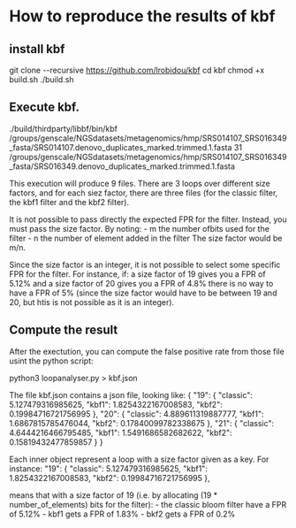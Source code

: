 # How to reproduce the results of kbf

## install kbf
git clone --recursive https://github.com/lrobidou/kbf
cd kbf
chmod +x build.sh
./build.sh

## Execute kbf.
./build/thirdparty/libbf/bin/kbf /groups/genscale/NGSdatasets/metagenomics/hmp/SRS014107_SRS016349_fasta/SRS014107.denovo_duplicates_marked.trimmed.1.fasta 31 /groups/genscale/NGSdatasets/metagenomics/hmp/SRS014107_SRS016349_fasta/SRS016349.denovo_duplicates_marked.trimmed.1.fasta

This execution will produce 9 files. There are 3 loops over different size factors, and for each siez factor, there are three files (for the classic filter, the kbf1 filter and the kbf2 filter).

It is not possible to pass directly the expected FPR for the filter. Instead, you must pass the size factor.
By noting:
    - m the number ofbits used for the filter 
    - n the number of element added in the filter
The size factor would be m/n.

Since the size factor is an integer, it is not possible to select some specific FPR for the filter. For instance, if:
    a size factor of 19 gives you a FPR of 5.12%
    and
    a size factor of 20 gives you a FPR of 4.8%
there is no way to have a FPR of 5% (since the size factor would have to be between 19 and 20, but htis is not possible as it is an integer).

## Compute the result
After the exectution, you can compute the false positive rate from those file usint the python script:

python3 loopanalyser.py > kbf.json

The file kbf.json contains a json file, looking like:
{
    "19": {
        "classic": 5.127479316985625,
        "kbf1": 1.8254322167008583,
        "kbf2": 0.19984716721756995
    },
    "20": {
        "classic": 4.889611319887777,
        "kbf1": 1.6867815785476044,
        "kbf2": 0.17840099782338675
    },
    "21": {
        "classic": 4.6444216466795485,
        "kbf1": 1.5491686582682622,
        "kbf2": 0.15819432477859857
    }
}

Each inner object represent a loop with a size factor given as a key. For instance:
    "19": {
        "classic": 5.127479316985625,
        "kbf1": 1.8254322167008583,
        "kbf2": 0.19984716721756995
    },

means that with a size factor of 19 (i.e. by allocating (19 * number_of_elements) bits for the filter):
    - the classic bloom filter have a FPR of 5.12%
    - kbf1 gets a FPR of 1.83%
    - bkf2 gets a FPR of 0.2%

